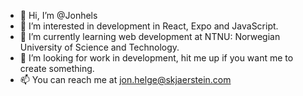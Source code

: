 - 👋 Hi, I’m @Jonhels
- 👀 I’m interested in development in React, Expo and JavaScript.
- 🌱 I’m currently learning web development at NTNU: Norwegian University of Science and Technology.
- 💞️ I’m looking for work in development, hit me up if you want me to create something.
- 📫 You can reach me at jon.helge@skjaerstein.com

<!---
Jonhels/Jonhels is a ✨ special ✨ repository because its `README.md` (this file) appears on your GitHub profile.
You can click the Preview link to take a look at your changes.
--->
